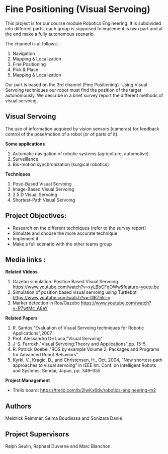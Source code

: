 # Fine Positioning (Visual Servoing)

This project is for our course module Robotics Engineering. 
It is subdivided into different parts, each group is supposed to implement is own part and at the end make a fully autonomous scenario. 

The channel is at follows:
1. Navigation
2. Mapping & Localization
3. Fine Positioning 
4. Pick & Place
5. Mapping & Localization

Our part is based on the 3rd channel (Fine Positioning). Using Visual Servoing techniques our robot must find the position of the target autonomously.
We describe in a brief survey report the different methods of visual servoing.

## Visual Servoing
 The use of information acquired by vision sensors (cameras) for feedback control of the pose/motion of a robot (or of parts of it).
 
 **Some applications**
 1. Automatic navigation of robotic systems (agricolture, automotive) 
 2. Surveillance
 3. Bio-motion synchronization (surgical robotics)
 
 
  **Techniques**
  1. Pose-Based Visual Servoing
  2. Image-Based Visual Servoing
  3. 2.5 D Visual Servoing
  4. Shortest-Path Visual Servoing
 

## Project Objectives:
- Research on the different techniques (refer to the survey report)
- Simulate and choose the more accurate technique
- Implement it
- Make a full scenario with the other teams group


## Media links :

**Related Videos**
1. Gazebo simulation: Position Based Visual Servoing https://www.youtube.com/watch?v=xyLBbCFqOWw&feature=youtu.be
2. Simulation of position based visual servoing using Turtlebot https://www.youtube.com/watch?v=-IIlRZ5Ic-g
3. Marker detection in Ros/Gazebo https://www.youtube.com/watch?v=P7wtMc_A8eY

**Related Papers**
1. R. Santos,"Evaluation of Visual Servoing techniques for Robotic Applications",2007.
2. Prof. Alessandro De Luca,"Visual Servoing".
3. J-S. Farrokh,"Visual Servoing:Theory and Applications",pp. 15-5.
4. R. Patrick Goebel,"ROS by example Volume 2, Packages and Programs for Advanced Robot Behaviors"
5. Kyrki, V., Kragic, D., and Christensen, H., Oct. 2004, “New shortest-path approaches to visual
servoing” in IEEE Int. Conf. on Intelligent Robots and Systems, Sendai, Japan, pp. 349–355.

**Project Management**
- Trello board: https://trello.com/b/2IwKx6dv/robotics-engineering-m2

## Authors
Meldrick Reimmer, Selma Boudisssa and Sonizara Danie


## Project Supervisors
Ralph Seulin, Raphael Duverne and Marc Blanchon.
 


